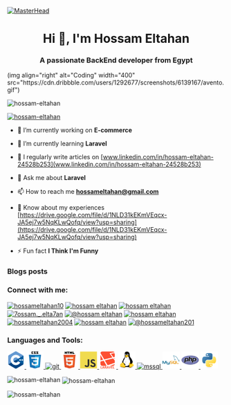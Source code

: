 [![MasterHead](https://camo.githubusercontent.com/700f2ecd2ca652d02ff0705ebdf8c4ee71dfbbe0d67fc02950f84eb251242ab9/68747470733a2f2f666972656261736573746f726167652e676f6f676c65617069732e636f6d2f76302f622f666c6578692d636f64696e672e61707073706f742e636f6d2f6f2f64656d706769372d35323066386435662d363364342d343435332d383832322d6462633134396165323766382e6769663f616c743d6d6564696126746f6b656e3d39316330633762322d393363332d343032392d623031312d316138373033633537333064)](https://rishavchanda.io​)
<h1 align="center">Hi 👋, I'm Hossam Eltahan</h1>
<h3 align="center">A passionate BackEnd developer from Egypt</h3>
(img align="right" alt="Coding" width="400" src="https://cdn.dribbble.com/users/1292677/screenshots/6139167/avento.gif​")


<p align="left"> <img src="https://komarev.com/ghpvc/?username=hossam-eltahan&label=Profile%20views&color=0e75b6&style=flat" alt="hossam-eltahan" /> </p>

<p align="left"> <a href="https://github.com/ryo-ma/github-profile-trophy"><img src="https://github-profile-trophy.vercel.app/?username=hossam-eltahan" alt="hossam-eltahan" /></a> </p>

- 🔭 I’m currently working on **E-commerce**

- 🌱 I’m currently learning **Laravel**

- 📝 I regularly write articles on [www.linkedin.com/in/hossam-eltahan-24528b253](www.linkedin.com/in/hossam-eltahan-24528b253)

- 💬 Ask me about **Laravel**

- 📫 How to reach me **hossameltahan@gmail.com**

- 📄 Know about my experiences [https://drive.google.com/file/d/1NLD31kEKmVEqcx-JA5ej7w5NqKLwQofq/view?usp=sharing](https://drive.google.com/file/d/1NLD31kEKmVEqcx-JA5ej7w5NqKLwQofq/view?usp=sharing)

- ⚡ Fun fact **I Think I'm Funny**

### Blogs posts
<!-- BLOG-POST-LIST:START -->
<!-- BLOG-POST-LIST:END -->

<h3 align="left">Connect with me:</h3>
<p align="left">
<a href="https://twitter.com/hossameltahan10" target="blank"><img align="center" src="https://raw.githubusercontent.com/rahuldkjain/github-profile-readme-generator/master/src/images/icons/Social/twitter.svg" alt="hossameltahan10" height="30" width="40" /></a>
<a href="https://linkedin.com/in/hossam eltahan" target="blank"><img align="center" src="https://raw.githubusercontent.com/rahuldkjain/github-profile-readme-generator/master/src/images/icons/Social/linked-in-alt.svg" alt="hossam eltahan" height="30" width="40" /></a>
<a href="https://fb.com/hossam eltahan" target="blank"><img align="center" src="https://raw.githubusercontent.com/rahuldkjain/github-profile-readme-generator/master/src/images/icons/Social/facebook.svg" alt="hossam eltahan" height="30" width="40" /></a>
<a href="https://instagram.com/7ossam._.elta7an" target="blank"><img align="center" src="https://raw.githubusercontent.com/rahuldkjain/github-profile-readme-generator/master/src/images/icons/Social/instagram.svg" alt="7ossam._.elta7an" height="30" width="40" /></a>
<a href="https://medium.com/@hossam eltahan" target="blank"><img align="center" src="https://raw.githubusercontent.com/rahuldkjain/github-profile-readme-generator/master/src/images/icons/Social/medium.svg" alt="@hossam eltahan" height="30" width="40" /></a>
<a href="https://www.hackerrank.com/hossam eltahan" target="blank"><img align="center" src="https://raw.githubusercontent.com/rahuldkjain/github-profile-readme-generator/master/src/images/icons/Social/hackerrank.svg" alt="hossam eltahan" height="30" width="40" /></a>
<a href="https://codeforces.com/profile/hossameltahan2004" target="blank"><img align="center" src="https://raw.githubusercontent.com/rahuldkjain/github-profile-readme-generator/master/src/images/icons/Social/codeforces.svg" alt="hossameltahan2004" height="30" width="40" /></a>
<a href="https://www.leetcode.com/hossam eltahan" target="blank"><img align="center" src="https://raw.githubusercontent.com/rahuldkjain/github-profile-readme-generator/master/src/images/icons/Social/leet-code.svg" alt="hossam eltahan" height="30" width="40" /></a>
<a href="https://www.hackerearth.com/@hossameltahan201" target="blank"><img align="center" src="https://raw.githubusercontent.com/rahuldkjain/github-profile-readme-generator/master/src/images/icons/Social/hackerearth.svg" alt="@hossameltahan201" height="30" width="40" /></a>
</p>

<h3 align="left">Languages and Tools:</h3>
<p align="left"> <a href="https://www.w3schools.com/cpp/" target="_blank" rel="noreferrer"> <img src="https://raw.githubusercontent.com/devicons/devicon/master/icons/cplusplus/cplusplus-original.svg" alt="cplusplus" width="40" height="40"/> </a> <a href="https://www.w3schools.com/css/" target="_blank" rel="noreferrer"> <img src="https://raw.githubusercontent.com/devicons/devicon/master/icons/css3/css3-original-wordmark.svg" alt="css3" width="40" height="40"/> </a> <a href="https://git-scm.com/" target="_blank" rel="noreferrer"> <img src="https://www.vectorlogo.zone/logos/git-scm/git-scm-icon.svg" alt="git" width="40" height="40"/> </a> <a href="https://www.w3.org/html/" target="_blank" rel="noreferrer"> <img src="https://raw.githubusercontent.com/devicons/devicon/master/icons/html5/html5-original-wordmark.svg" alt="html5" width="40" height="40"/> </a> <a href="https://developer.mozilla.org/en-US/docs/Web/JavaScript" target="_blank" rel="noreferrer"> <img src="https://raw.githubusercontent.com/devicons/devicon/master/icons/javascript/javascript-original.svg" alt="javascript" width="40" height="40"/> </a> <a href="https://laravel.com/" target="_blank" rel="noreferrer"> <img src="https://raw.githubusercontent.com/devicons/devicon/master/icons/laravel/laravel-plain-wordmark.svg" alt="laravel" width="40" height="40"/> </a> <a href="https://www.linux.org/" target="_blank" rel="noreferrer"> <img src="https://raw.githubusercontent.com/devicons/devicon/master/icons/linux/linux-original.svg" alt="linux" width="40" height="40"/> </a> <a href="https://www.microsoft.com/en-us/sql-server" target="_blank" rel="noreferrer"> <img src="https://www.svgrepo.com/show/303229/microsoft-sql-server-logo.svg" alt="mssql" width="40" height="40"/> </a> <a href="https://www.mysql.com/" target="_blank" rel="noreferrer"> <img src="https://raw.githubusercontent.com/devicons/devicon/master/icons/mysql/mysql-original-wordmark.svg" alt="mysql" width="40" height="40"/> </a> <a href="https://www.php.net" target="_blank" rel="noreferrer"> <img src="https://raw.githubusercontent.com/devicons/devicon/master/icons/php/php-original.svg" alt="php" width="40" height="40"/> </a> <a href="https://www.python.org" target="_blank" rel="noreferrer"> <img src="https://raw.githubusercontent.com/devicons/devicon/master/icons/python/python-original.svg" alt="python" width="40" height="40"/> </a> </p>

<p><img align="left" src="https://github-readme-stats.vercel.app/api/top-langs?username=hossam-eltahan&show_icons=true&locale=en&layout=compact" alt="hossam-eltahan" /></p>

<p>&nbsp;<img align="center" src="https://github-readme-stats.vercel.app/api?username=hossam-eltahan&show_icons=true&locale=en" alt="hossam-eltahan" /></p>

<p><img align="center" src="https://github-readme-streak-stats.herokuapp.com/?user=hossam-eltahan&" alt="hossam-eltahan" /></p>
